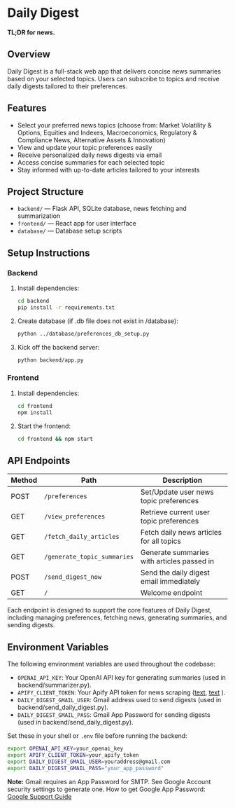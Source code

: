 # Daily Digest

**TL;DR for news.**

## Overview
Daily Digest is a full-stack web app that delivers concise news summaries based on your selected topics. Users can subscribe to topics and receive daily digests tailored to their preferences.

## Features
- Select your preferred news topics (choose from: Market Volatility & Options, Equities and Indexes, Macroeconomics, Regulatory & Compliance News, Alternative Assets & Innovation)
- View and update your topic preferences easily
- Receive personalized daily news digests via email
- Access concise summaries for each selected topic
- Stay informed with up-to-date articles tailored to your interests

## Project Structure
- `backend/` — Flask API, SQLite database, news fetching and summarization
- `frontend/` — React app for user interface
- `database/` — Database setup scripts

## Setup Instructions

### Backend
1. Install dependencies:
	```sh
	cd backend
	pip install -r requirements.txt
	```
2. Create database (if .db file does not exist in /database):
	```sh
	python ../database/preferences_db_setup.py
	```
3. Kick off the backend server:
	```sh
	python backend/app.py
	```

### Frontend
1. Install dependencies:
	```sh
	cd frontend
	npm install
	```
2. Start the frontend:
	```sh
	cd frontend && npm start
	```

## API Endpoints
| Method | Path                        | Description                                   |
|--------|-----------------------------|-----------------------------------------------|
| POST   | `/preferences`              | Set/Update user news topic preferences        |
| GET    | `/view_preferences`         | Retrieve current user topic preferences       |
| GET    | `/fetch_daily_articles`     | Fetch daily news articles for all topics      |
| GET    | `/generate_topic_summaries` | Generate summaries with articles passed in    |
| POST   | `/send_digest_now`          | Send the daily digest email immediately       |
| GET    | `/`                         | Welcome endpoint                              |

Each endpoint is designed to support the core features of Daily Digest, including managing preferences, fetching news, generating summaries, and sending digests.

## Environment Variables

The following environment variables are used throughout the codebase:

- `OPENAI_API_KEY`: Your OpenAI API key for generating summaries (used in backend/summarizer.py).
- `APIFY_CLIENT_TOKEN`: Your Apify API token for news scraping ([text](https://apify.com/pricing), [text](https://apify.com/store) ).
- `DAILY_DIGEST_GMAIL_USER`: Gmail address used to send digests (used in backend/send_daily_digest.py).
- `DAILY_DIGEST_GMAIL_PASS`: Gmail App Password for sending digests (used in backend/send_daily_digest.py).

Set these in your shell or `.env` file before running the backend:

```sh
export OPENAI_API_KEY=your_openai_key
export APIFY_CLIENT_TOKEN=your_apify_token
export DAILY_DIGEST_GMAIL_USER=youraddress@gmail.com
export DAILY_DIGEST_GMAIL_PASS="your_app_password"
```

**Note:** Gmail requires an App Password for SMTP. See Google Account security settings to generate one.
How to get Google App Password: [Google Support Guide](https://support.google.com/mail/answer/185833?hl=en)